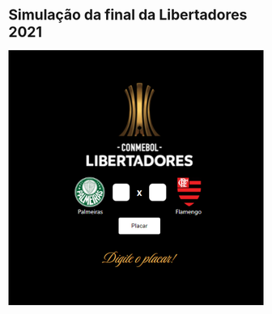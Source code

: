 # Simulação da final da Libertadores 2021

![Libertadores 2021](images/tela.jpg?raw=true "Libertadores 2021")
